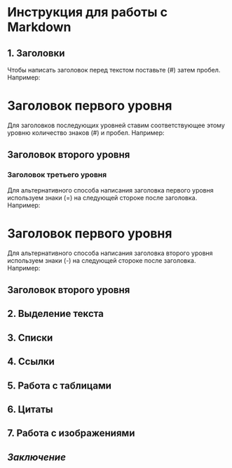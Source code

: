 # **Инструкция для работы с Markdown**

## 1. Заголовки

Чтобы написать заголовок перед текстом поставьте (#) затем пробел. Например:
# Заголовок первого уровня

Для заголовков последующих уровней ставим соответствующее этому уровню количество знаков (#) и пробел. Например:
## Заголовок второго уровня
### Заголовок третьего уровня

Для альтернативного способа написания заголовка первого уровня используем знаки (=) на следующей стороке после заголовка. Например:

Заголовок первого уровня
========================

Для альтернативного способа написания заголовка второго уровня используем знаки (-) на следующей стороке после заголовка. Например:

Заголовок второго уровня
------------------------

## 2. Выделение текста

## 3. Списки

## 4. Сcылки

## 5. Работа с таблицами

## 6. Цитаты

## 7. Работа с изображениями

## *Заключение*
